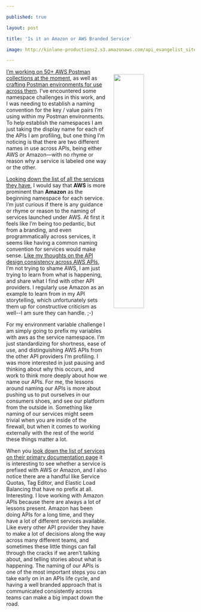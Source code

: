 ---
published: true
layout: post
title: 'Is it an Amazon or AWS Branded Service'
image: http://kinlane-productions2.s3.amazonaws.com/api_evangelist_site/blog/copper_circuit_img_7072.jpg
---
<p><img style="padding: 15px;" src="http://kinlane-productions2.s3.amazonaws.com/api_evangelist_site/blog/copper_circuit_img_7072.jpg" alt="" width="40%" align="right" /></p>
<p class="p1"><a href="https://github.com/api-evangelist/aws">I&rsquo;m working on 50+ AWS Postman collections at the moment</a>, as well as <a href="https://github.com/api-evangelist/aws/blob/master/environments.md">crafting Postman environments for use across them</a>. I&rsquo;ve encountered some namespace challenges in this work, and I was needing to establish a naming convention for the key / value pairs I&rsquo;m using within my Postman environments. To help establish the namespaces I am just taking the display name for each of the APIs I am profiling, but one thing I&rsquo;m noticing is that there are two different names in use across APIs, being either AWS or Amazon&mdash;with no rhyme or reason why a service is labeled one way or the other.<span>&nbsp;</span></p>
<p class="p1"><a href="https://docs.aws.amazon.com">Looking down the list of all the services they have</a>, I would say that <strong>AWS</strong> is more prominent than <strong>Amazon</strong> as the beginning namespace for each service. I&rsquo;m just curious if there is any guidance or rhyme or reason to the naming of services launched under AWS. At first it feels like I&rsquo;m being too pedantic, but from a branding, and even programmatically across services, it seems like having a common naming convention for services would make sense. <a href="http://apievangelist.com/2019/11/25/api-design-consistency-across-amazon-web-services/">Like my thoughts on the API design consistency across AWS APIs</a>, I&rsquo;m not trying to shame AWS, I am just trying to learn from what is happening, and share what I find with other API providers. I regularly use Amazon as an example to learn from in my API storytelling, which unfortunately sets them up for constructive criticism as well--I am sure they can handle. ;-)</p>
<p class="p1">For my environment variable challenge I am simply going to prefix my variables with aws as the service namespace. I&rsquo;m just standardizing for shortness, ease of use, and distinguishing AWS APIs from the other API providers I&rsquo;m profiling. I was more interested in just pausing and thinking about why this occurs, and work to think more deeply about how we name our APIs. For me, the lessons around naming our APIs is more about pushing us to put ourselves in our consumers shoes, and see our platform from the outside in. Something like naming of our services might seem trivial when you are inside of the firewall, but when it comes to working externally with the rest of the world these things matter a lot.</p>
<p class="p1">When you <a href="https://docs.aws.amazon.com">look down the list of services on their primary documentation page</a>&nbsp;it is interesting to see whether a service is prefixed with AWS or Amazon, and I also notice there are a handful like Service Quotas, Tag Editor, and Elastic Load Balancing that have no prefix at all. Interesting. I love working with Amazon APIs because there are always a lot of lessons present. Amazon has been doing APIs for a long time, and they have a lot of different services available. Like every other API provider they have to make a lot of decisions along the way across many different teams, and sometimes these little things can fall through the cracks if we aren&rsquo;t talking about, and telling stories about what is happening. The naming of our APIs is one of the most important steps you can take early on in an APIs life cycle, and having a well branded approach that is communicated consistently across teams can make a big impact down the road.</p>
